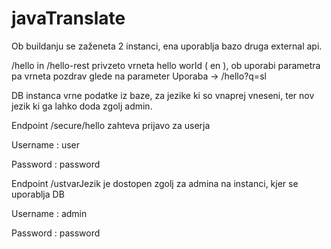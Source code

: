 # javaTranslate
Ob buildanju se zaženeta 2 instanci, ena uporablja bazo druga external api.

/hello in /hello-rest privzeto vrneta hello world ( en ), ob uporabi parametra pa vrneta pozdrav glede na parameter 
Uporaba -> /hello?q=sl

DB instanca vrne podatke iz baze, za jezike ki so vnaprej vneseni, ter nov jezik ki ga lahko doda zgolj admin.

Endpoint /secure/hello zahteva prijavo za userja 

Username : user

Password : password

Endpoint /ustvarJezik je dostopen zgolj za admina na instanci, kjer se uporablja DB

Username : admin

Password : password
